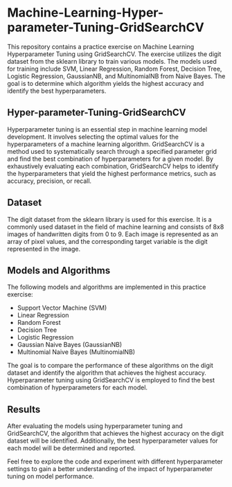 # Machine-Learning-Hyper-parameter-Tuning-GridSearchCV

This repository contains a practice exercise on Machine Learning Hyperparameter Tuning using GridSearchCV. The exercise utilizes the digit dataset from the sklearn library to train various models. The models used for training include SVM, Linear Regression, Random Forest, Decision Tree, Logistic Regression, GaussianNB, and MultinomialNB from Naive Bayes. The goal is to determine which algorithm yields the highest accuracy and identify the best hyperparameters.

## Hyper-parameter-Tuning-GridSearchCV

Hyperparameter tuning is an essential step in machine learning model development. It involves selecting the optimal values for the hyperparameters of a machine learning algorithm. GridSearchCV is a method used to systematically search through a specified parameter grid and find the best combination of hyperparameters for a given model. By exhaustively evaluating each combination, GridSearchCV helps to identify the hyperparameters that yield the highest performance metrics, such as accuracy, precision, or recall.

## Dataset

The digit dataset from the sklearn library is used for this exercise. It is a commonly used dataset in the field of machine learning and consists of 8x8 images of handwritten digits from 0 to 9. Each image is represented as an array of pixel values, and the corresponding target variable is the digit represented in the image.

## Models and Algorithms

The following models and algorithms are implemented in this practice exercise:

- Support Vector Machine (SVM)
- Linear Regression
- Random Forest
- Decision Tree
- Logistic Regression
- Gaussian Naive Bayes (GaussianNB)
- Multinomial Naive Bayes (MultinomialNB)

The goal is to compare the performance of these algorithms on the digit dataset and identify the algorithm that achieves the highest accuracy. Hyperparameter tuning using GridSearchCV is employed to find the best combination of hyperparameters for each model.

## Results

After evaluating the models using hyperparameter tuning and GridSearchCV, the algorithm that achieves the highest accuracy on the digit dataset will be identified. Additionally, the best hyperparameter values for each model will be determined and reported.

Feel free to explore the code and experiment with different hyperparameter settings to gain a better understanding of the impact of hyperparameter tuning on model performance.



